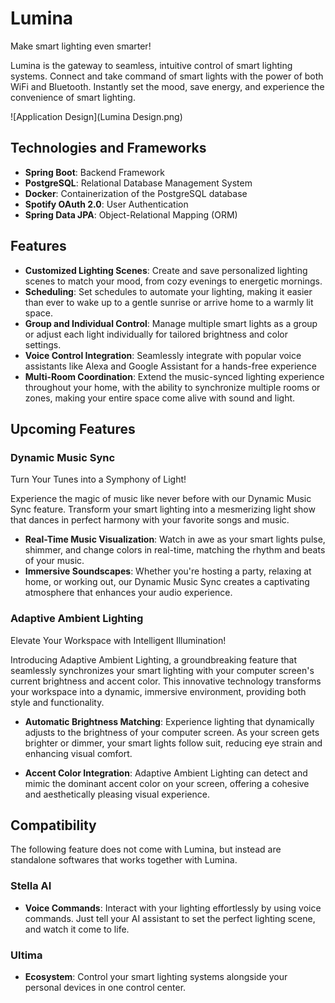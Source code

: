# Lumina

Make smart lighting even smarter!

Lumina is the gateway to seamless, intuitive control of smart lighting systems. Connect and take command of smart lights with the power of both WiFi and Bluetooth. Instantly set the mood, save energy, and experience the convenience of smart lighting.

![Application Design](Lumina Design.png)

## Technologies and Frameworks

- **Spring Boot**: Backend Framework
- **PostgreSQL**: Relational Database Management System
- **Docker**: Containerization of the PostgreSQL database
- **Spotify OAuth 2.0**: User Authentication
- **Spring Data JPA**: Object-Relational Mapping (ORM)

## Features

- **Customized Lighting Scenes**: Create and save personalized lighting scenes to match your mood, from cozy evenings to energetic mornings.
- **Scheduling**: Set schedules to automate your lighting, making it easier than ever to wake up to a gentle sunrise or arrive home to a warmly lit space.
- **Group and Individual Control**: Manage multiple smart lights as a group or adjust each light individually for tailored brightness and color settings.
- **Voice Control Integration**: Seamlessly integrate with popular voice assistants like Alexa and Google Assistant for a hands-free experience
- **Multi-Room Coordination**: Extend the music-synced lighting experience throughout your home, with the ability to synchronize multiple rooms or zones, making your entire space come alive with sound and light.

## Upcoming Features

### Dynamic Music Sync

Turn Your Tunes into a Symphony of Light!

Experience the magic of music like never before with our Dynamic Music Sync feature. Transform your smart lighting into a mesmerizing light show that dances in perfect harmony with your favorite songs and music.

- **Real-Time Music Visualization**: Watch in awe as your smart lights pulse, shimmer, and change colors in real-time, matching the rhythm and beats of your music.
- **Immersive Soundscapes**: Whether you're hosting a party, relaxing at home, or working out, our Dynamic Music Sync creates a captivating atmosphere that enhances your audio experience.

### Adaptive Ambient Lighting

Elevate Your Workspace with Intelligent Illumination!

Introducing Adaptive Ambient Lighting, a groundbreaking feature that seamlessly synchronizes your smart lighting with your computer screen's current brightness and accent color. This innovative technology transforms your workspace into a dynamic, immersive environment, providing both style and functionality.

- **Automatic Brightness Matching**: Experience lighting that dynamically adjusts to the brightness of your computer screen. As your screen gets brighter or dimmer, your smart lights follow suit, reducing eye strain and enhancing visual comfort.

- **Accent Color Integration**: Adaptive Ambient Lighting can detect and mimic the dominant accent color on your screen, offering a cohesive and aesthetically pleasing visual experience.

## Compatibility

The following feature does not come with Lumina, but instead are standalone softwares that works together with Lumina.

### Stella AI

- **Voice Commands**: Interact with your lighting effortlessly by using voice commands. Just tell your AI assistant to set the perfect lighting scene, and watch it come to life.

### Ultima

- **Ecosystem**: Control your smart lighting systems alongside your personal devices in one control center.
